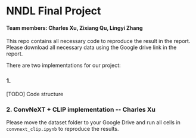 # NNDL Final Project
#### Team members: Charles Xu, Zixiang Qu, Lingyi Zhang

This repo contains all necessary code to reproduce the result in the report. 
Please download all necessary data using the Google drive link in the report.

There are two implementations for our project:
### 1. 
[TODO] Code structure


### 2. ConvNeXT + CLIP implementation -- Charles Xu
Please move the dataset folder to your Google Drive and run all cells in `convnext_clip.ipynb` to reproduce the results.
